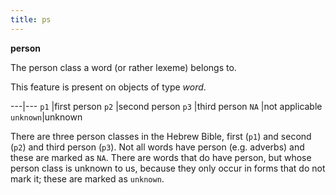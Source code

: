 ```yaml
---
title: ps
---
```


**person**


The person class a word (or rather lexeme) belongs to.

This feature is present on objects of type *word*.

---|---
`p1`     |first person
`p2`     |second person
`p3`     |third person
`NA`     |not applicable
`unknown`|unknown

There are three person classes in the Hebrew Bible, first (`p1`) and second (`p2`) and third person (`p3`).
Not all words have person (e.g. adverbs) and these are marked as `NA`.
There are words that do have person, but whose person class is unknown to us,
because they only occur in forms that do not mark it;
these are marked as `unknown`.


